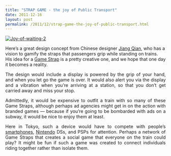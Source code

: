 ```yaml
---
title: "STRAP GAME - the joy of Public Transport"
date: 2011-12-16
layout: post
permalink: /2011/12/strap-game-the-joy-of-public-transport.html
---
```


<p style="text-align: justify"><a href="/wp-content/uploads/sites/6/old/6a0120a66d2ad4970b0154385efef7970c-800wi.jpg" rel="lightbox"><img alt="Joy-of-waiting-2" class="asset  asset-image at-xid-6a0120a66d2ad4970b0154385efef7970c" src="/wp-content/uploads/sites/6/old/6a0120a66d2ad4970b0154385efef7970c-500wi.jpg" style="margin-left: auto;margin-right: auto" title="Joy-of-waiting-2" /></a><br /> </p>  <!--more-->  Here’s a great design concept from Chinese designer <a href="http://www.coroflot.com/jq/profile">Jiang Qian</a>, who has a vision to gamify the straps that passengers grip while standing on trains. His idea for a <a href="http://www.coroflot.com/jq/The-joy-of-waiting/">Game Strap</a> is a pretty creative one, and we hope that one day it becomes a reality. <p style="text-align: justify">The design would include a display is powered by the grip of your  hand, and when you let go the game is over. It would also alert you via  the display and a vibration when you’re arriving at a station, so that  you don’t get carried away and miss your stop.</p> <p style="text-align: justify">Admittedly, it would be expensive to outfit a train with so many of  these Game Straps, although perhaps ad agencies might get in on the  action with branded games — because if you’re going to be bombarded with  ads on a subway, it would be nice to enjoy them at least.</p> <p style="text-align: justify">Here in Tokyo, such a device would have to compete with people’s <a href="http://www.penn-olson.com/tag/smartphone/">smartphones</a>, <a href="http://www.penn-olson.com/tag/Nintendo/">Nintendo</a> DSs, and PSPs for attention. Perhaps a network of Game Straps that  creates a social game that everyone on the train could play? It might be  fun if such a game was created to connect individuals riding together  rather than isolate them.</p> <p> </p>